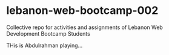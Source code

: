 # lebanon-web-bootcamp-002
Collective repo for activities and assignments of Lebanon Web Development Bootcamp Students

THis is Abdulrahman playing...
